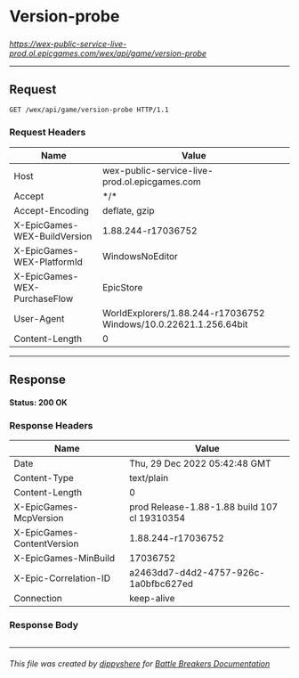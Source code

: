 # Version-probe

#####

*https://wex-public-service-live-prod.ol.epicgames.com/wex/api/game/version-probe*



___

## Request

```http request
GET /wex/api/game/version-probe HTTP/1.1
```





### Request Headers

| Name | Value |
|---|---|
| Host | wex-public-service-live-prod.ol.epicgames.com |
| Accept | \*/\* |
| Accept-Encoding | deflate, gzip |
| X-EpicGames-WEX-BuildVersion | 1.88.244-r17036752 |
| X-EpicGames-WEX-PlatformId | WindowsNoEditor |
| X-EpicGames-WEX-PurchaseFlow | EpicStore |
| User-Agent | WorldExplorers/1.88.244-r17036752 Windows/10.0.22621.1.256.64bit |
| Content-Length | 0 |



___

## Response

#### Status: 200 OK




### Response Headers

| Name | Value |
|---|---|
| Date | Thu, 29 Dec 2022 05:42:48 GMT |
| Content-Type | text/plain |
| Content-Length | 0 |
| X-EpicGames-McpVersion | prod Release-1.88-1.88 build 107 cl 19310354 |
| X-EpicGames-ContentVersion | 1.88.244-r17036752 |
| X-EpicGames-MinBuild | 17036752 |
| X-Epic-Correlation-ID | a2463dd7-d4d2-4757-926c-1a0bfbc627ed |
| Connection | keep-alive |


### Response Body

```text

```

___

###### This file was created by [dippyshere](https://github.com/dippyshere) for [Battle Breakers Documentation](https://github.com/dippyshere/battle-breakers-documentation)
